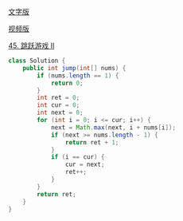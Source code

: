[文字版](https://programmercarl.com/0045.%E8%B7%B3%E8%B7%83%E6%B8%B8%E6%88%8FII.html)

[视频版](https://www.bilibili.com/video/BV1Y24y1r7XZ)

[45. 跳跃游戏 II](https://leetcode.cn/problems/jump-game-ii)

```Java
class Solution {
    public int jump(int[] nums) {
        if (nums.length == 1) {
            return 0;
        }
        int ret = 0;
        int cur = 0;
        int next = 0;
        for (int i = 0; i <= cur; i++) {
            next = Math.max(next, i + nums[i]);
            if (next >= nums.length - 1) {
                return ret + 1;
            }
            if (i == cur) {
                cur = next;
                ret++;
            }
        }
        return ret;
    }
}
```